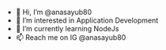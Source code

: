- 👋 Hi, I’m @anasayub80
- 👀 I’m interested in Application Development
- 🌱 I’m currently learning NodeJs
- 📫 Reach me on IG @anasayub80

<!---
anasayub80/anasayub80 is a ✨ special ✨ repository because its `README.md` (this file) appears on your GitHub profile.
You can click the Preview link to take a look at your changes.
--->
